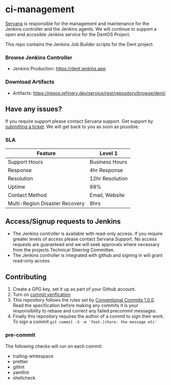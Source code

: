 # ci-management

[Servana](https://servanamanaged.com) is responsible for the management and maintenance for the Jenkins controller and the Jenkins agents. We will continue to support a open and accesible Jenkins service for the DentOS Project.

This repo contains the Jenkins Job Builder scripts for the Dent project.

### Browse Jenkins Controller

-   Jenkins Production: https://dent.jenkins.app

### Download Artifacts

-   Artifacts: https://repos.refinery.dev/service/rest/repository/browse/dent/

## Have any issues?

If you require support please contact Servana support. Get support by [submitting a ticket](https://support.servanamanaged.com/support/tickets/new?ticket_form=request_support). We will get back to you as soon as possible.

### SLA

| **Feature**                    | **Level 1**     |
| ------------------------------ | --------------- |
| Support Hours                  | Business Hours  |
| Response                       | 4hr Response    |
| Resolution                     | 12hr Resolution |
| Uptime                         | 99%             |
| Contact Method                 | Email, Website  |
| Multi-Region Disaster Recovery | 8hrs            |

## Access/Signup requests to Jenkins

-   The Jenkins controller is available with read-only access. If you require greater levels of access please contact Servana Support. No access requests are guaranteed and we will seek approvals where necessary from the projects Technical Steering Committee.
-   The Jenkins controller is integrated with github and signing in will grant read-only access.

## Contributing

1. Create a GPG key, set it up as part of your Github account.
2. Turn on [commit verification](https://docs.github.com/en/authentication/managing-commit-signature-verification/about-commit-signature-verification)
3. This repository follows the rules set by [Conventional Commits 1.0.0](https://www.conventionalcommits.org/en/v1.0.0/). Read the specification before making any commits it is your responsibility to rebase and correct any failed precommit messages.
4. Finally this repository requires the author of a commit to sign their work. To sign a commit `git commit -S -m 'feat:|chore: the message etc'`

### pre-commit

The following checks will run on each commit:

-   trailing-whitespace
-   prettier
-   gitlint
-   yamllint
-   shellcheck
